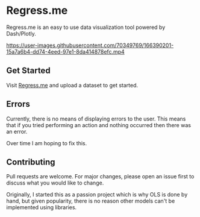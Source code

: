 # Regress.me

Regress.me is an easy to use data visualization tool powered by Dash/Plotly.



https://user-images.githubusercontent.com/70349769/166390201-15a7a6b4-dd74-4eed-97e1-8da414878efc.mp4





## Get Started

Visit [Regress.me](https://regress.me) and upload a dataset to get started.

## Errors

Currently, there is no means of displaying errors to the user. This means that if you tried performing an action and nothing occurred then there was an error. 

Over time I am hoping to fix this. 

## Contributing
Pull requests are welcome. For major changes, please open an issue first to discuss what you would like to change.

Originally, I started this as a passion project which is why OLS is done by hand, but given popularity, there is no reason other models can't be implemented using libraries. 

